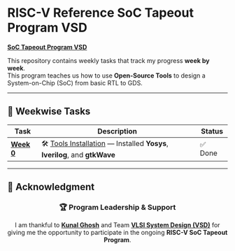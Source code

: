 # RISC-V Reference SoC Tapeout Program VSD

<ins>**SoC Tapeout Program VSD**</ins>  

This repository contains weekly tasks that track my progress **week by week**.  
This program teaches us how to use **Open-Source Tools** to design a System-on-Chip (SoC) from basic RTL to GDS.

---

## 📅 Weekwise Tasks

| Task | Description | Status |
|------|-------------|---------|
| [**Week 0**](Week0/README.md) | 🛠️ [Tools Installation](Week0/README.md) — Installed **Yosys**, **Iverilog**, and **gtkWave** | ✅ Done |

---

## 🙏 **Acknowledgment**

<div align="center">

### 🏆 **Program Leadership & Support**

I am thankful to [**Kunal Ghosh**](https://github.com/kunalg123) and Team **[VLSI System Design (VSD)](https://vsdiat.vlsisystemdesign.com/)** for giving me the opportunity to participate in the ongoing **RISC-V SoC Tapeout Program**.
